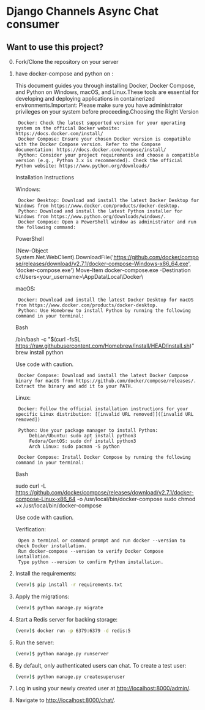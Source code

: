 # Django Channels Async Chat consumer


## Want to use this project?

0. Fork/Clone the repository on your server 

1. have docker-compose and python on :

   This document guides you through installing Docker, Docker Compose, and Python on Windows, macOS, and Linux.These tools are essential for developing and deploying applications in containerized environments.Important: Please make sure you have administrator privileges on your system before proceeding.Choosing the Right Version
    
        Docker: Check the latest supported version for your operating system on the official Docker website: https://docs.docker.com/install/
        Docker Compose: Ensure your chosen Docker version is compatible with the Docker Compose version. Refer to the Compose documentation: https://docs.docker.com/compose/install/
        Python: Consider your project requirements and choose a compatible version (e.g., Python 3.x is recommended). Check the official Python website: https://www.python.org/downloads/
    
    Installation Instructions
    
    Windows:
    
        Docker Desktop: Download and install the latest Docker Desktop for Windows from https://www.docker.com/products/docker-desktop.
        Python: Download and install the latest Python installer for Windows from https://www.python.org/downloads/windows/.
        Docker Compose: Open a PowerShell window as administrator and run the following command:
    
    PowerShell
    
    (New-Object System.Net.WebClient).DownloadFile('https://github.com/docker/compose/releases/download/v2.7.1/docker-compose-Windows-x86_64.exe', 'docker-compose.exe')
    Move-Item docker-compose.exe -Destination c:\Users\<your_username>\AppData\Local\Docker\
    

    
    macOS:
    
        Docker: Download and install the latest Docker Desktop for macOS from https://www.docker.com/products/docker-desktop.
        Python: Use Homebrew to install Python by running the following command in your terminal:
    
    Bash
    
    /bin/bash -c "$(curl -fsSL https://raw.githubusercontent.com/Homebrew/install/HEAD/install.sh)"
    brew install python
    
    Use code with caution.
    
        Docker Compose: Download and install the latest Docker Compose binary for macOS from https://github.com/docker/compose/releases/. Extract the binary and add it to your PATH.
    
    Linux:
    
        Docker: Follow the official installation instructions for your specific Linux distribution: [[invalid URL removed]]([invalid URL removed])
    
        Python: Use your package manager to install Python:
            Debian/Ubuntu: sudo apt install python3
            Fedora/CentOS: sudo dnf install python3
            Arch Linux: sudo pacman -S python
    
        Docker Compose: Install Docker Compose by running the following command in your terminal:
    
    Bash
    
    sudo curl -L https://github.com/docker/compose/releases/download/v2.7.1/docker-compose-Linux-x86_64 -o /usr/local/bin/docker-compose
    sudo chmod +x /usr/local/bin/docker-compose
    
    Use code with caution.
    
    Verification:
    
        Open a terminal or command prompt and run docker --version to check Docker installation.
        Run docker-compose --version to verify Docker Compose installation.
        Type python --version to confirm Python installation.

1. Install the requirements:

    ```sh
    (venv)$ pip install -r requirements.txt
    ```

1. Apply the migrations:

    ```sh
    (venv)$ python manage.py migrate
    ```

1. Start a Redis server for backing storage:

    ```sh
    (venv)$ docker run -p 6379:6379 -d redis:5
    ```

1. Run the server:

    ```sh
    (venv)$ python manage.py runserver
    ```

1. By default, only authenticated users can chat. To create a test user:

    ```sh
    (venv)$ python manage.py createsuperuser
    ```

1. Log in using your newly created user at [http://localhost:8000/admin/](http://localhost:8000/admin/).

1. Navigate to [http://localhost:8000/chat/](http://localhost:8000/chat/).
